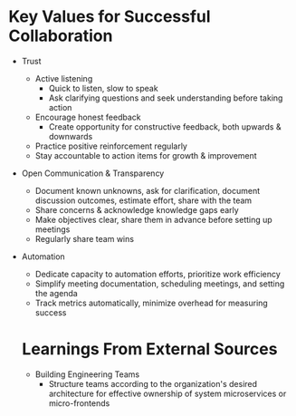 # Key Values for Successful Collaboration
* Trust
    * Active listening
        * Quick to listen, slow to speak
        * Ask clarifying questions and seek understanding before taking action
    * Encourage honest feedback
        * Create opportunity for constructive feedback, both upwards & downwards
    * Practice positive reinforcement regularly
    * Stay accountable to action items for growth & improvement
* Open Communication & Transparency
    * Document known unknowns, ask for clarification, document discussion outcomes, estimate effort, share with the team
    * Share concerns & acknowledge knowledge gaps early
    * Make objectives clear, share them in advance before setting up meetings
    * Regularly share team wins
* Automation
    * Dedicate capacity to automation efforts, prioritize work efficiency
    * Simplify meeting documentation, scheduling meetings, and setting the agenda
    * Track metrics automatically, minimize overhead for measuring success
 
  # Learnings From External Sources
  * Building Engineering Teams
    * Structure teams according to the organization's desired architecture for effective ownership of system microservices or micro-frontends
